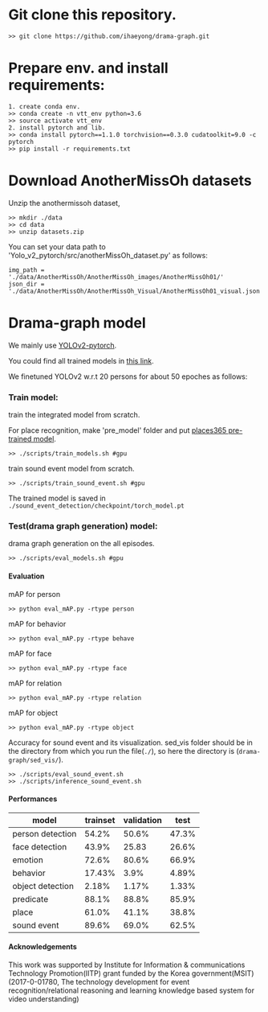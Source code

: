 # Git clone this repository.
```
>> git clone https://github.com/ihaeyong/drama-graph.git
```

# Prepare env. and install requirements:
```
1. create conda env.
>> conda create -n vtt_env python=3.6
>> source activate vtt_env
2. install pytorch and lib. 
>> conda install pytorch==1.1.0 torchvision==0.3.0 cudatoolkit=9.0 -c pytorch
>> pip install -r requirements.txt
```

# Download AnotherMissOh datasets

Unzip the anothermissoh dataset,

```
>> mkdir ./data
>> cd data
>> unzip datasets.zip
```

You can set your data path to 'Yolo_v2_pytorch/src/anotherMissOh_dataset.py' as follows:

```
img_path = './data/AnotherMissOh/AnotherMissOh_images/AnotherMissOh01/'
json_dir = './data/AnotherMissOh/AnotherMissOh_Visual/AnotherMissOh01_visual.json'
```


# Drama-graph model

We mainly use [YOLOv2-pytorch](https://github.com/uvipen/Yolo-v2-pytorch). 

You could find all trained models in [this link](https://drive.google.com/drive/folders/185sGBHO8v4SAVPaMnNJzDF8AOMhILjwM?usp=sharing). 

We finetuned YOLOv2 w.r.t 20 persons for about 50 epoches as follows:

### Train model:
train the integrated model from scratch. 

For place recognition, make 'pre_model' folder and put [places365 pre-trained model](https://drive.google.com/file/d/1fe-CnmM-1XcGBCPxtF3L4vjM7s0OJA6-/view?usp=sharing).

```
>> ./scripts/train_models.sh #gpu
```

train sound event model from scratch.

```
>> ./scripts/train_sound_event.sh #gpu
```
The trained model is saved in `./sound_event_detection/checkpoint/torch_model.pt`


### Test(drama graph generation) model:
drama graph generation on the all episodes.
```
>> ./scripts/eval_models.sh #gpu
```

#### Evaluation
mAP for person
```
>> python eval_mAP.py -rtype person
```

mAP for behavior
```
>> python eval_mAP.py -rtype behave
```

mAP for face
```
>> python eval_mAP.py -rtype face
```

mAP for relation
```
>> python eval_mAP.py -rtype relation
```

mAP for object
```
>> python eval_mAP.py -rtype object
```

Accuracy for sound event and its visualization.
sed_vis folder should be in the directory from which you run the file(`./`), 
so here the directory is (`drama-graph/sed_vis/`).
```
>> ./scripts/eval_sound_event.sh
>> ./scripts/inference_sound_event.sh

```
#### Performances
| model            | trainset | validation | test |
|------------------|----------|------------|------|
| person detection |  54.2%  |    50.6%   | 47.3%|
| face detection   |  43.9%  |    25.83   | 26.6%|
| emotion          |  72.6%   |    80.6%   | 66.9%|
| behavior         |  17.43%  |    3.9%    | 4.89%|
| object detection |  2.18%   |    1.17%   | 1.33%|
| predicate        |  88.1%   |    88.8%   | 85.9%|
| place            |  61.0%   |    41.1%   | 38.8%|
| sound event      |  89.6%   |    69.0%   | 62.5%|

#### Acknowledgements

This work was supported by Institute for Information & communications Technology Promotion(IITP) grant funded by the Korea government(MSIT) (2017-0-01780, The technology development for event recognition/relational reasoning and learning knowledge based system for video understanding)
